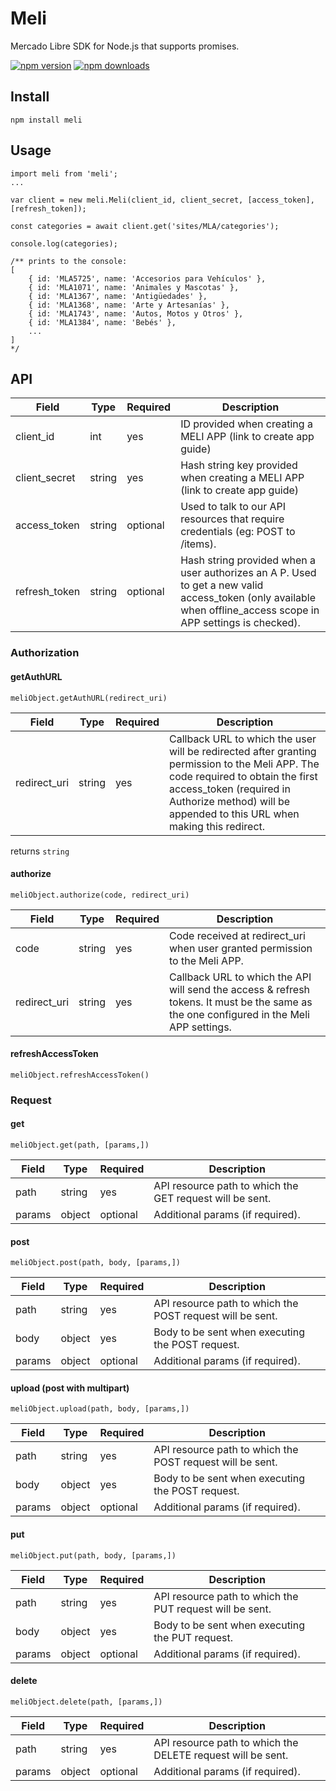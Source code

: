 # Meli

Mercado Libre SDK for Node.js that supports promises.

[![npm version](https://img.shields.io/npm/v/meli.svg)](https://www.npmjs.com/package/meli)
[![npm downloads](https://img.shields.io/npm/dt/meli.svg)](https://www.npmjs.com/package/meli)

## Install  
`npm install meli`

## Usage
```
import meli from 'meli';
...

var client = new meli.Meli(client_id, client_secret, [access_token], [refresh_token]);

const categories = await client.get('sites/MLA/categories');

console.log(categories);

/** prints to the console:
[ 
	{ id: 'MLA5725', name: 'Accesorios para Vehículos' },
	{ id: 'MLA1071', name: 'Animales y Mascotas' },
	{ id: 'MLA1367', name: 'Antigüedades' },
	{ id: 'MLA1368', name: 'Arte y Artesanías' },
	{ id: 'MLA1743', name: 'Autos, Motos y Otros' },
	{ id: 'MLA1384', name: 'Bebés' },
	...
]
*/

```

## API

|Field|Type|Required|Description|
|-----|----|--------|-----------|
|client_id|int|yes|ID provided when creating a MELI APP (link to create app guide)|
|client_secret|	string|	yes|	Hash string key provided when creating a MELI APP (link to create app guide)|
|access_token	|string|	optional|	Used to talk to our API resources that require credentials (eg: POST to /items).|
|refresh_token|	string|	optional|	Hash string provided when a user authorizes an A P. Used to get a new valid access_token (only available when offline_access scope in APP settings is checked).|

### Authorization
#### getAuthURL
```
meliObject.getAuthURL(redirect_uri)
```
|Field|Type|Required|Description|
|-----|----|--------|-----------|
redirect_uri|string|yes|Callback URL to which the user will be redirected after granting permission to the Meli APP. The code required to obtain the first access_token (required in Authorize method) will be appended to this URL when making this redirect.|
returns `string`
#### authorize
```
meliObject.authorize(code, redirect_uri) 
```
|Field|Type|Required|Description|
|-----|----|--------|-----------|
code|string|yes|Code received at redirect_uri when user granted permission to the Meli APP.|
redirect_uri|string|yes|Callback URL to which the API will send the access & refresh tokens. It must be the same as the one configured in the Meli APP settings.|
#### refreshAccessToken
```
meliObject.refreshAccessToken() 
```

### Request
#### get
```
meliObject.get(path, [params,]) 
```
|Field|Type|Required|Description|
|-----|----|--------|-----------|
path|string|yes|API resource path to which the GET request will be sent.|
params|object|optional|Additional params (if required).|
#### post
```
meliObject.post(path, body, [params,]) 
```
|Field|Type|Required|Description|
|-----|----|--------|-----------|
path|string|yes|API resource path to which the POST request will be sent.|
body|object|yes|Body to be sent when executing the POST request.
params|object|optional|Additional params (if required).|
#### upload (post with multipart)
```
meliObject.upload(path, body, [params,]) 
```
|Field|Type|Required|Description|
|-----|----|--------|-----------|
path|string|yes|API resource path to which the POST request will be sent.|
body|object|yes|Body to be sent when executing the POST request.
params|object|optional|Additional params (if required).|
#### put
```
meliObject.put(path, body, [params,]) 
```
|Field|Type|Required|Description|
|-----|----|--------|-----------|
path|string|yes|API resource path to which the PUT request will be sent.|
body|object|yes|Body to be sent when executing the PUT request.
params|object|optional|Additional params (if required).|
#### delete
```
meliObject.delete(path, [params,]) 
```
|Field|Type|Required|Description|
|-----|----|--------|-----------|
path|string|yes|API resource path to which the DELETE request will be sent.|
params|object|optional|Additional params (if required).|

